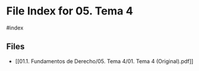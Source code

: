# File Index for 05. Tema 4
#index

## Files

- [[01.1. Fundamentos de Derecho/05. Tema 4/01. Tema 4 (Original).pdf]]
